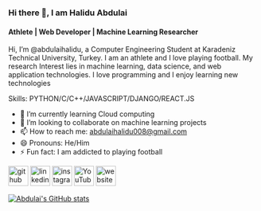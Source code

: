 ### Hi there 👋, I am Halidu Abdulai
#### Athlete | Web Developer | Machine Learning Researcher  
Hi, I’m @abdulaihalidu, a Computer Engineering Student at Karadeniz Technical University, Turkey.
I am an athlete and I love playing football.
My research Interest lies in machine learning, data science, and web application technologies.
I love programming and I enjoy learning new technologies 

Skills: PYTHON/C/C++/JAVASCRIPT/DJANGO/REACT.JS

- 🌱 I’m currently learning Cloud computing  
- 👯 I’m looking to collaborate on machine learning projects 
- 📫 How to reach me: abdulaihalidu008@gmail.com 
- 😄 Pronouns: He/Him 
- ⚡ Fun fact: I am addicted to playing football 


[<img src='https://cdn.jsdelivr.net/npm/simple-icons@3.0.1/icons/github.svg' alt='github' height='40'>](https://github.com/abdulaihalidu)  [<img src='https://cdn.jsdelivr.net/npm/simple-icons@3.0.1/icons/linkedin.svg' alt='linkedin' height='40'>](https://www.linkedin.com/in/halidu-abdulai-87994520a//)  [<img src='https://cdn.jsdelivr.net/npm/simple-icons@3.0.1/icons/instagram.svg' alt='instagram' height='40'>](https://www.instagram.com/my_abc.official/)  [<img src='https://cdn.jsdelivr.net/npm/simple-icons@3.0.1/icons/youtube.svg' alt='YouTube' height='40'>](https://www.youtube.com/channel/UCtsjymuoJjlV7_OX36WPUIg)  [<img src='https://cdn.jsdelivr.net/npm/simple-icons@3.0.1/icons/icloud.svg' alt='website' height='40'>](http://halidu.herokuapp.com/)  




[![Abdulai's GitHub stats](https://github-readme-stats.vercel.app/api?username=abdulaihalidu)](https://github.com/anuraghazra/github-readme-stats)

<!---
abdulaihalidu/abdulaihalidu is a ✨ special ✨ repository because its `README.md` (this file) appears on your GitHub profile.
You can click the Preview link to take a look at your changes.
--->
